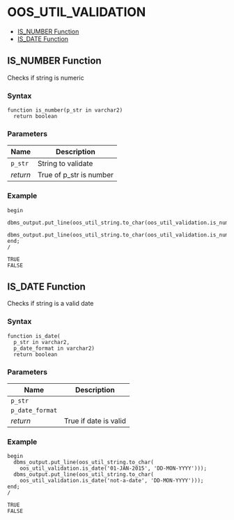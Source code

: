 # OOS_UTIL_VALIDATION

- [IS_NUMBER Function](#is_number)
- [IS_DATE Function](#is_date)








 
## IS_NUMBER Function<a name="is_number"></a>


<p>
<p>Checks if string is numeric</p>
</p>

### Syntax
```plsql
function is_number(p_str in varchar2)
  return boolean
```

### Parameters
Name | Description
--- | ---
`p_str` | String to validate
*return* | True of p_str is number
 
 


### Example
```plsql
begin
  dbms_output.put_line(oos_util_string.to_char(oos_util_validation.is_number('123')));
  dbms_output.put_line(oos_util_string.to_char(oos_util_validation.is_number('abc')));
end;
/

TRUE
FALSE
```



 
## IS_DATE Function<a name="is_date"></a>


<p>
<p>Checks if string is a valid date</p>
</p>

### Syntax
```plsql
function is_date(
  p_str in varchar2,
  p_date_format in varchar2)
  return boolean
```

### Parameters
Name | Description
--- | ---
`p_str` | 
`p_date_format` | 
*return* | True if date is valid
 
 


### Example
```plsql
begin
  dbms_output.put_line(oos_util_string.to_char(
    oos_util_validation.is_date('01-JAN-2015', 'DD-MON-YYYY')));
  dbms_output.put_line(oos_util_string.to_char(
    oos_util_validation.is_date('not-a-date', 'DD-MON-YYYY')));
end;
/

TRUE
FALSE
```



 
